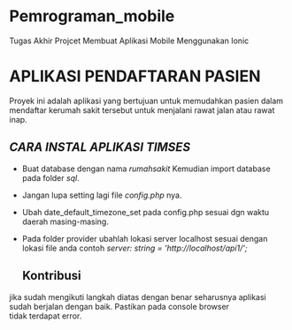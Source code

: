 # Pemrograman_mobile
Tugas Akhir Projcet Membuat Aplikasi Mobile Menggunakan Ionic 

# APLIKASI PENDAFTARAN PASIEN 
Proyek ini adalah aplikasi yang bertujuan untuk memudahkan pasien dalam mendaftar kerumah sakit tersebut untuk menjalani rawat jalan atau rawat inap. 

## *CARA INSTAL APLIKASI TIMSES*

- Buat database dengan nama *rumahsakit* Kemudian import database pada folder *sql*. 
* Jangan lupa setting lagi file *config.php* nya.
 - Ubah date_default_timezone_set pada config.php sesuai dgn waktu daerah masing-masing.
- Pada folder provider ubahlah lokasi server localhost sesuai dengan lokasi file anda contoh *server: string = 'http://localhost/api1/';*
  
  ## Kontribusi
jika sudah mengikuti langkah diatas dengan benar seharusnya aplikasi sudah berjalan dengan baik. Pastikan pada console browser tidak terdapat error.
